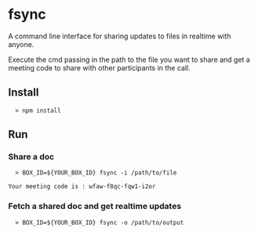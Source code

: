 # fsync

A command line interface for sharing updates to files in realtime with anyone.

Execute the cmd passing in the path to the file you want to share and get a meeting code to share with other participants in the call.

## Install

```
  > npm install
```

## Run

### Share a doc

```
  > BOX_ID=${YOUR_BOX_ID} fsync -i /path/to/file

Your meeting code is : wfaw-f8qc-fqw1-i2or

```

### Fetch a shared doc and get realtime updates

```
  > BOX_ID=${YOUR_BOX_ID} fsync -o /path/to/output
```
